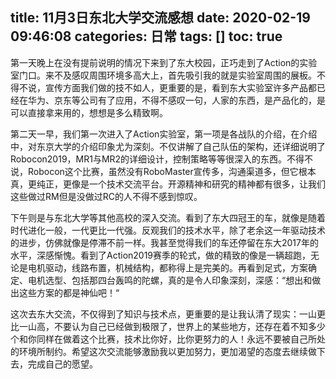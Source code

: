 title: 11月3日东北大学交流感想
date: 2020-02-19 09:46:08
categories: 日常
tags: []
toc: true
---
第一天晚上在没有提前说明的情况下来到了东大校园，正巧走到了Action的实验室门口。来不及感叹周围环境多高大上，首先吸引我的就是实验室周围的展板。不得不说，宣传方面我们做的技不如人，更重要的是，看到东大实验室许多产品都已经在华为、京东等公司有了应用，不得不感叹一句，人家的东西，是产品化的，是可以直接拿来用的，想想是多么精致啊。

第二天一早，我们第一次进入了Action实验室，第一项是各战队的介绍，在介绍中，对东京大学的介绍印象尤为深刻。不仅讲解了自己队伍的架构，还详细说明了Robocon2019，MR1与MR2的详细设计，控制策略等等很深入的东西。不得不说，Robocon这个比赛，虽然没有RoboMaster宣传多，沟通渠道多，但它根本真，更纯正，更像是一个技术交流平台。开源精神和研究的精神都有很多，让我们这些做过RM但是没做过RC的人不得不感到惊叹。

下午则是与东北大学等其他高校的深入交流。看到了东大四冠王的车，就像是随着时代进化一般，一代更比一代强。反观我们的技术水平，除了老余这一年驱动技术的进步，仿佛就像是停滞不前一样。我甚至觉得我们的车还停留在东大2017年的水平，深感惭愧。看到了Action2019赛季的轮式，做的精致的像是一辆超跑，无论是电机驱动，线路布置，机械结构，都称得上是完美的。再看到足式，方案确定、电机选型、包括那四台轰鸣的陀螺，真的是令人印象深刻，深感：“想出和做出这些方案的都是神仙吧！“

这次去东大交流，不仅得到了知识与技术点，更重要的是让我认清了现实：一山更比一山高，不要认为自己已经做到极限了，世界上的某些地方，还存在着不知多少个和你同样在做着这个比赛，技术比你好，比你更努力的人！永远不要被自己所处的环境所制约。希望这次交流能够激励我以更加努力，更加渴望的态度去继续做下去，完成自己的愿望。
